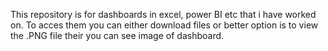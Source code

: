 This repository is for dashboards in excel, power BI etc that i have worked on. To acces them you can either download files or better option is to view the .PNG file their you can see image of dashboard.
